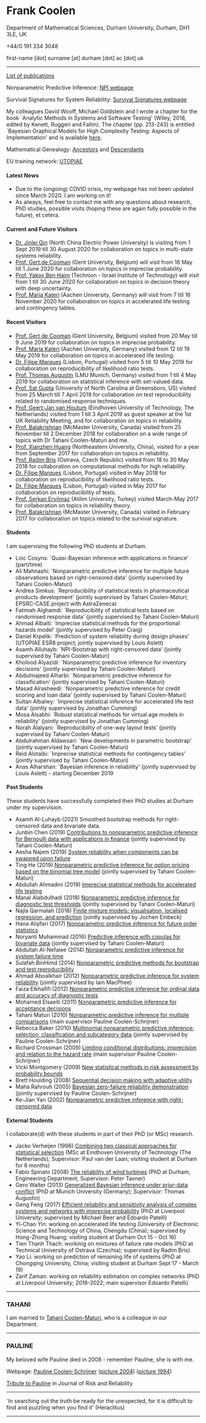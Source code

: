 
Frank Coolen
============

Department of Mathematical Sciences, Durham University, Durham, DH1 3LE, UK

+44/0 191 334 3048

first-name \[dot\] surname \[at\] durham \[dot\] ac \[dot\] uk

* * *

[List of publications](publications.html)

Nonparametric Predictive Inference: [NPI webpage](http://www.npi-statistics.com)

Survival Signatures for System Reliability: [Survival Signatures webpage](survsign.html)

My colleagues David Wooff, Michael Goldstein and I wrote a chapter for the book \`Analytic Methods in Systems and Software Testing' (Wiley, 2018, edited by Kenett, Ruggeri and Faltin). The chapter (pp. 213-243) is entitled \`Bayesian Graphical Models for High Complexity Testing: Aspects of Implementation' and is available [here](bgm-Wooff-Goldstein-Coolen-final-170323.pdf).

Mathematical Genealogy: [Ancestors](Maths-Genealogy.png) and [Descendants](https://www.genealogy.math.ndsu.nodak.edu/id.php?id=51518)

EU training network: [UTOPIAE](http://www.maths.dur.ac.uk/stats/utopiae/)

#### Latest News

*   Due to the (ongoing) COVID crisis, my webpage has not been updated since March 2020. I am working on it!
*   As always, feel free to contact me with any questions about research, PhD studies, possible visits (hoping these are again fully possible in the future), et cetera.

#### Current and Future Visitors

*   [Dr. Jinlei Qin](https://www.researchgate.net/scientific-contributions/2036746687_Jinlei_Qin) (North China Electric Power University) is visiting from 1 Sept 2019 till 30 August 2020 for collaboration on topics in multi-state systems reliability.
*   [Prof. Gert de Cooman](http://users.ugent.be/~gdcooma/) (Gent University, Belgium) will visit from 16 May till 1 June 2020 for collaboration on topics in imprecise probability.
*   [Prof. Yakov Ben Haim](https://yakovbh.net.technion.ac.il/) (Technion - Israel Institute of Technology) will visit from 1 till 30 June 2020 for collaboration on topics in decision theory with deep uncertainty.
*   [Prof. Maria Kateri](https://www.isw.rwth-aachen.de/person.php?id=84) (Aachen University, Germany) will visit from 7 till 16 November 2020 for collaboration on topics in accelerated life testing and contingency tables.

#### Recent Visitors

*   [Prof. Gert de Cooman](http://users.ugent.be/~gdcooma/) (Gent University, Belgium) visited from 20 May till 9 June 2019 for collaboration on topics in imprecise probability.
*   [Prof. Maria Kateri](https://www.isw.rwth-aachen.de/person.php?id=84) (Aachen University, Germany) visited from 12 till 19 May 2019 for collaboration on topics in accelerated life testing.
*   [Dr. Filipe Marques](http://docentes.fct.unl.pt/fjm) (Lisbon, Portugal) visited from 5 till 10 May 2019 for collaboration on reproducibility of likelihood ratio tests.
*   [Prof. Thomas Augustin](https://www.foundstat.statistik.uni-muenchen.de/personen/mitglieder/augustin/index.html) (LMU Munich, Germany) visited from 1 till 4 May 2019 for collaboration on statistical inference with set-valued data.
*   [Prof. Sat Gupta](http://www.uncg.edu/mat/people/people.php?username=sngupta) (University of North Carolina at Greensboro, US) visited from 25 March till 7 April 2019 for collaboration on test reproducibility related to randomised response techniques.
*   [Prof. Geert-Jan van Houtum](https://www.tue.nl/en/research/researchers/geert-jan-van-houtum/) (Eindhoven University of Technology, The Netherlands) visited from 1 till 3 April 2019 as guest speaker at the 1st UK Reliability Meeting, and for collaboration on topics in reliability.
*   [Prof. Balakrishnan](https://ms.mcmaster.ca/bala/) (McMaster University, Canada) visited from 25 November till 2 December 2018 for collaboration on a wide range of topics with Dr Tahani Coolen-Maturi and me.
*   [Prof. Xianzhen Huang](http://faculty.neu.edu.cn/xzhhuang/other.html) (Northeastern University, China), visited for a year from September 2017 for collaboration on topics in reliability.
*   [Prof. Radim Bris](http://homel.vsb.cz/~bri10/) (Ostrava, Czech Republic) visited from 18 to 30 May 2018 for collaboration on computational methods for high reliability.
*   [Dr. Filipe Marques](http://docentes.fct.unl.pt/fjm) (Lisbon, Portugal) visited in May 2018 for collaboration on reproducibility of likelihood ratio tests.
*   [Dr. Filipe Marques](http://docentes.fct.unl.pt/fjm) (Lisbon, Portugal) visited in May 2017 for collaboration on reproducibility of tests.
*   [Prof. Serkan Eryilmaz](http://ie.atilim.edu.tr/personel/personInfo/id/147?lang=en) (Atilim University, Turkey) visited March-May 2017 for collaboration on topics in reliability theory.
*   [Prof. Balakrishnan](https://ms.mcmaster.ca/bala/) (McMaster University, Canada) visited in February 2017 for collaboration on topics related to the survival signature.

#### Students

I am supervising the following PhD students at Durham.

*   Loic Cosyns: \`Quasi-Bayesian inference with applications in finance' (part/time)
*   Ali Mahnashi: \`Nonparametric predictive inference for multiple future observations based on right-censored data' (jointly supervised by Tahani Coolen-Maturi)
*   Andrea Simkus: \`Reproducibility of statistical tests in pharmaceutical products development' (jointly supervised by Tahani Coolen-Maturi; EPSRC-CASE project with AstraZeneca)
*   Fatimah Alghamdi: \`Reproducibility of statistical tests based on randomised response data' (jointly supervised by Tahani Coolen-Maturi)
*   Ahmad Albaiti: \`Imprecise statistical methods for the proportional hazards model' (jointly supervised by Peter Craig)
*   Daniel Krpelik: \`Prediction of system reliability during design phases' (UTOPIAE ESR8 project; jointly supervised by Louis Aslett)
*   Asamh Alluhayb: \`NPI-Bootstrap with right-censored data' (jointly supervised by Tahani Coolen-Maturi)
*   Kholood Alyazidi: \`Nonparametric predictive inference for inventory decisions' (jointly supervised by Tahani Coolen-Maturi)
*   Abdulmajeed Alharbi: \`Nonparametric predictive inference for classification' (jointly supervised by Tahani Coolen-Maturi)
*   Masad Alrasheedi: \`Nonparametric predictive inference for credit scoring and loan data' (jointly supervised by Tahani Coolen-Maturi)
*   Sultan Albalwy: \`Imprecise statistical inference for accelerated life test data' (jointly supervised by Jonathan Cumming)
*   Mosa Alsabhi: \`Robust statistical methods for virtual age models in reliability' (jointly supervised by Jonathan Cumming)
*   Norah Alalyani: \`Reproducibility of one-way layout tests' (jointly supervised by Tahani Coolen-Maturi)
*   Abdulrahman Aldawsari: \`New developments in parametric bootstrap' (jointly supervised by Tahani Coolen-Maturi)
*   Reid Alotaibi: \`Imprecise statistical methods for contingency tables' (jointly supervised by Tahani Coolen-Maturi)
*   Anas Alharshan: \`Bayesian inference in reliability' (jointly supervised by Louis Aslett) - starting December 2019

#### Past Students

These students have successfully completed their PhD studies at Durham under my supervision.

*   Asamh Al-Luhayb (2021) Smoothed bootstrap methods for right-censored data and bivariate data.
*   Junbin Chen (2019) [Contributions to nonparametric predictive inference for Bernoulli data with applications in finance](Junbin-Chen-Thesis19-compressed.pdf) (jointly supervised by Tahani Coolen-Maturi)
*   Aesha Najem (2019) [System reliability when components can be swapped upon failure](Thesis-Najem.pdf)
*   Ting He (2019) [Nonparametric predictive inference for option pricing based on the binomial tree model](Ting-He-thesis.pdf) (jointly supervised by Tahani Coolen-Maturi)
*   Abdullah Ahmadini (2019) [Imprecise statistical methods for accelerated life testing](Ahmadini-Thesis.pdf)
*   Manal Alabdulhadi (2018) [Nonparametric predictive inference for diagnostic test thresholds](thesis-MA.pdf) (jointly supervised by Tahani Coolen-Maturi)
*   Najla Qarmalah (2018) [Finite mixture models: visualisation, localised regression, and prediction](thesis-NQ.pdf) (jointly supervised by Jochen Einbeck)
*   Hana Alqifari (2017) [Nonparametric predictive inference for future order statistics](thesis-HNA.pdf)
*   Noryanti Muhammad (2016) [Predictive inference with copulas for bivariate data](thesis-NM.pdf) (jointly supervised by Tahani Coolen-Maturi)
*   Abdullah Al-Nefaiee (2014) [Nonparametric predictive inference for system failure time](thesis-AAN.pdf)
*   Sulafah BinHimd (2014) [Nonparametric predictive methods for bootstrap and test reproducibility](thesis-SBH.pdf)
*   Ahmad Aboalkhair (2012) [Nonparametric predictive inference for system reliability](thesis-AA.pdf) (jointly supervised by Iain MacPhee)
*   Faiza Elkhafifi (2012) [Nonparametric predictive inference for ordinal data and accuracy of diagnostic tests](thesis-FE.pdf)
*   Mohamed Elsaeiti (2011) [Nonparametric predictive inference for acceptance decisions](thesis-ME.pdf)
*   Tahani Maturi (2010) [Nonparametric predictive inference for multiple comparisons](thesis-TM.pdf) (main supervisor Pauline Coolen-Schrijner)
*   Rebecca Baker (2010) [Multinomial nonparametric predictive inference: selection, classification and subcategory data](thesis-RB.pdf) (jointly supervised by Pauline Coolen-Schrijner)
*   Richard Crossman (2009) [Limiting conditional distributions: imprecision and relation to the hazard rate](thesis-RC.pdf) (main supervisor Pauline Coolen-Schrijner)
*   Vicki Montgomery (2009) [New statistical methods in risk assessment by probability bounds](thesis-VM.pdf)
*   Brett Houlding (2008) [Sequential decision making with adaptive utility](thesis-BH.pdf)
*   Maha Rahrouh (2005) [Bayesian zero-failure reliability demonstration](thesis-MR.pdf) (jointly supervised by Pauline Coolen-Schrijner)
*   Ke-Jian Yan (2002) [Nonparametric predictive inference with right-censored data](thesis-KJY.pdf)

#### External Students

I collaborate(d) with these students in part of their PhD (or MSc) research.

*   Jacko Verheijen (1996) [Combining two classical approaches for statistical selection](Verheijen-1996.pdf) (MSc at Eindhoven University of Technology (The Netherlands); Supervisor: Paul van der Laan; visiting student at Durham for 6 months)
*   Fabio Spinato (2008) [The reliability of wind turbines](Thesis-Spinato.pdf) (PhD at Durham, Engineering Department, Supervisor: Peter Tavner)
*   Gero Walter (2013) [Generalized Bayesian inference under prior-data conflict](Thesis-Gero.pdf) (PhD at Munich University (Germany); Supervisor: Thomas Augustin)
*   Geng Feng (2017) [Efficient reliability and sensitivity analysis of complex systems and networks with imprecise probability](Thesis-Feng.pdf) (PhD at Liverpool University; supervised by Michael Beer and Edoardo Patelli)
*   Yi-Chao Yin: working on accelerated life testing (University of Electronic Science and Technology of China, Chengdu (China); supervised by Hong-Zhong Huang; visiting student at Durham Oct 15 - Oct 16)
*   Tien Thanh Thach: workinig on mixtures of failure rate models (PhD at Technical University of Ostrava (Czechia); supervised by Radim Bris)
*   Yao Li: working on prediction of remaining life of systems (PhD at Chongqing University, China; visiting student at Durham Sept 17 - March 19)
*   Zarif Zaman: working on reliability estimation on complex networks (PhD at Liverpool University; 2018-2022; main supervisor Edoardo Patelli)

* * *

### TAHANI

I am married to [Tahani Coolen-Maturi](http://www.tahanimaturi.com/), who is a colleague in our Department.

* * *

### PAULINE

My beloved wife Pauline died in 2008 - remember Pauline, she is with me.

Webpage: [Pauline Coolen-Schrijner](../ps/ps.html) ([picture 2004](lakes04.jpg)) ([picture 1994](Finchale94.tif))

[Tribute to Pauline](Tribute-Pauline-JRR.pdf) in Journal of Risk and Reliability

* * *

\`In searching out the truth be ready for the unexpected, for it is difficult to find and puzzling when you find it' (Heraclitus)

* * *
